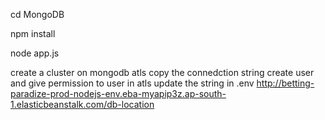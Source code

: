 cd MongoDB

npm install

node app.js

create a cluster on mongodb atls 
copy the connedction string 
create user and give permission to user in atls
update the string in .env 
http://betting-paradize-prod-nodejs-env.eba-myapip3z.ap-south-1.elasticbeanstalk.com/db-location
